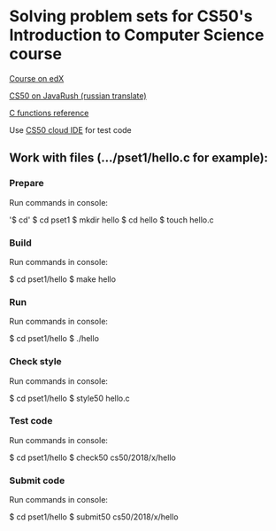 Solving problem sets for CS50's Introduction to Computer Science course
===

[Course on edX](https://www.edx.org/course/cs50s-introduction-computer-science-harvardx-cs50x)

[CS50 on JavaRush (russian translate)](https://javarush.ru/quests/QUEST_HARVARD_CS50)

[C functions reference](https://reference.cs50.net/cs50/)

Use [CS50 cloud IDE](https://ide.cs50.io) for test code


Work with files (.../pset1/hello.c for example):
---

### Prepare

Run commands in console:

'$ cd'
$ cd pset1
$ mkdir hello
$ cd hello
$ touch hello.c

### Build

Run commands in console:

$ cd pset1/hello
$ make hello

### Run

Run commands in console:

$ cd pset1/hello
$ ./hello

### Check style

Run commands in console:

$ cd pset1/hello
$ style50 hello.c

### Test code

Run commands in console:

$ cd pset1/hello
$ check50 cs50/2018/x/hello

### Submit code

Run commands in console:

$ cd pset1/hello
$ submit50 cs50/2018/x/hello
